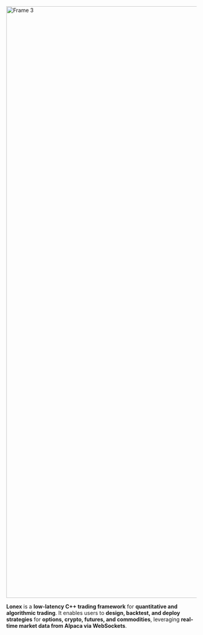 
<img width="1564" alt="Frame 3" src="https://github.com/user-attachments/assets/2f0f71e3-98b7-4e4a-a569-968b4f9be257" />


**Lonex** is a **low-latency C++ trading framework** for **quantitative and algorithmic trading**. It enables users to **design, backtest, and deploy strategies** for **options, crypto, futures, and commodities**, leveraging **real-time market data from Alpaca via WebSockets**.
